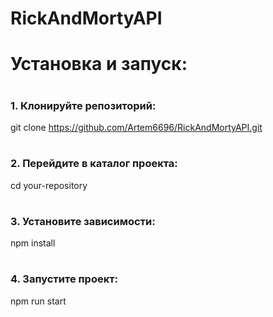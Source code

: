 # RickAndMortyAPI


# Установка и запуск:
#
### 1. Клонируйте репозиторий:


   git clone https://github.com/Artem6696/RickAndMortyAPI.git
#
### 2. Перейдите в каталог проекта:


  cd your-repository

#
### 3. Установите зависимости:


   npm install

#
### 4. Запустите проект:


   npm run start
